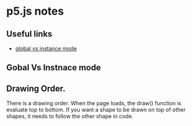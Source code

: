 # p5.js notes


## Useful links
* [global vs instance mode](https://github.com/processing/p5.js/wiki/Global-and-instance-mode)


## Gobal Vs Instnace mode


## Drawing Order.
There is a drawing order. When the page loads, the draw() function is evaluate top
to bottom. If you want a shape to be drawn on top of other shapes, it needs to follow
the other shape in code.



